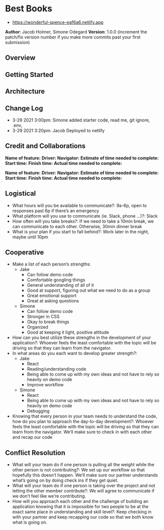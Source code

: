 # Best Books
- https://wonderful-spence-eaf6a6.netlify.app

**Author**: Jacob Holmer, Simone Odegard
**Version**: 1.0.0 (increment the patch/fix version number if you make more commits past your first submission)

## Overview
<!-- Provide a high level overview of what this application is and why you are building it, beyond the fact that it's an assignment for this class. (i.e. What's your problem domain?) -->

## Getting Started
<!-- What are the steps that a user must take in order to build this app on their own machine and get it running? -->

## Architecture
<!-- Provide a detailed description of the application design. What technologies (languages, libraries, etc) you're using, and any other relevant design information. -->

## Change Log
- 3-29 2021 3:00pm: Simone added starter code, read me, git ignore, .env, 
- 3-29 2021 3:20pm: Jacob Deployed to netlify

## Credit and Collaborations
<!-- Give credit (and a link) to other people or resources that helped you build this application. -->

**Name of feature:**
**Driver:**
**Navigator:**
**Estimate of time needed to complete:**
**Start time:**
**Finish time:**
**Actual time needed to complete:**

**Name of feature:**
**Driver:**
**Navigator:**
**Estimate of time needed to complete:**
**Start time:**
**Finish time:**
**Actual time needed to complete:**

## Logistical
- What hours will you be available to communicate?: 9a-6p, open to responses past 6p if there’s an emergency
- What platform will you use to communicate (ie. Slack, phone …)?: Slack
- How often will you take breaks?: If we need to take a 10min break, we can communicate to each other. Otherwise, 30min dinner break
- What is your plan if you start to fall behind?: Work later in the night, maybe until 10pm

## Cooperative
- Make a list of each person’s strengths:
  - Jake
    - Can follow demo code
    - Comfortable googling things
    - General understanding of all of it
    - Good at support, figuring out what we need to do as a group
    - Great emotional support
    - Great at asking questions
  - Simone
    - Can follow demo code
    - Stronger in CSS
    - Okay to break things
    - Organized
    - Good at keeping it light, positive attitude
- How can you best utilize these strengths in the development of your application?: Whoever feels the least comfortable with the topic will be driving so that they can learn from the navigator.
- In what areas do you each want to develop greater strength?:
  - Jake
    - React
    - Reading/understanding code
    - Being able to come up with my own ideas and not have to rely so heavily on demo code
    - Improve workflow
  - Simone
    - React
    - Being able to come up with my own ideas and not have to rely so heavily on demo code
    - Debugging
- Knowing that every person in your team needs to understand the code, how do you plan to approach the day-to-day development?: Whoever feels the least comfortable with the topic will be driving so that they can learn from the navigator. We’ll make sure to check in with each other and recap our code

## Conflict Resolution
- What will your team do if one person is pulling all the weight while the other person is not contributing?: We set up our workflow so that hopefully this doesn’t happen. We’ll make sure our partner understands what’s going on by doing check ins if they get quiet.
- What will your team do if one person is taking over the project and not letting the other member contribute?: We will agree to communicate if we don’t feel like we’re contributing.
- How will you approach each other and the challenge of building an application knowing that it is impossible for two people to be at the exact same place in understanding and skill level?: Keep checking in with your partner and keep recapping our code so that we both know what is going on.
